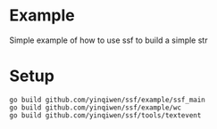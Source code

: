 # Example
Simple example of how to use ssf to build a simple str

# Setup

    go build github.com/yinqiwen/ssf/example/ssf_main
    go build github.com/yinqiwen/ssf/example/wc
    go build github.com/yinqiwen/ssf/tools/textevent
    






